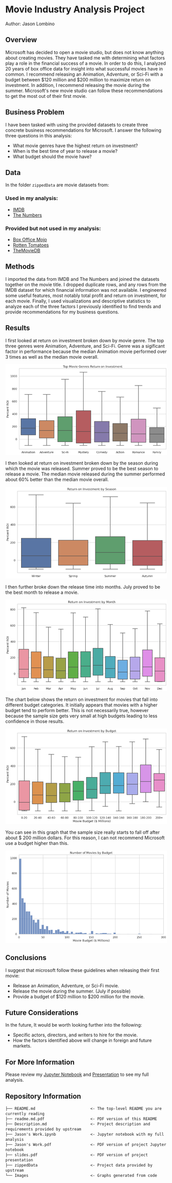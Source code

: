 # Movie Industry Analysis Project

Author: Jason Lombino

## Overview

Microsoft has decided to open a movie studio, but does not know anything about creating movies. They have tasked me with determining what factors play a role in the financial success of a movie. In order to do this, I analyzed 20 years of box office data for insight into what successful movies have in common. I recommend releasing an Animation, Adventure, or Sci-Fi with a budget between $120 million and $200 million to maximize return on investment. In addition, I recommend releasing the movie during the summer. Microsoft's new movie studio can follow these recommendations to get the most out of their first movie.

##  Business Problem


I have been tasked with using the provided datasets to create three concrete business recommendations for Microsoft. I answer the following three questions in this analysis:

* What movie genres have the highest return on investment?
* When is the best time of year to release a movie?
* What budget should the movie have?

## Data

In the folder `zippedData` are movie datasets from:

### Used in my analysis:
* [IMDB](https://www.imdb.com/)
* [The Numbers](https://www.the-numbers.com/)

### Provided but not used in my analysis:
* [Box Office Mojo](https://www.boxofficemojo.com/)
* [Rotten Tomatoes](https://www.rottentomatoes.com/)
* [TheMovieDB](https://www.themoviedb.org/)

## Methods

I imported the data from IMDB and The Numbers and joined the datasets together on the movie title. I dropped duplicate rows, and any rows from the IMDB dataset for which financial information was not available. I engineered some useful features, most notably total profit and return on investment, for each movie. Finally, I used visualizations and descriptive statistics to analyze each of the three factors I previously identified to find trends and provide recommendations for my business questions.

## Results

I first looked at return on investment broken down by movie genre. The top three genres were Animation, Adventure, and Sci-Fi. Genre was a sigificant factor in performance because the median Animation movie performed over 3 times as well as the median movie overall.
 
![graph](./Images/top_genre_roi.png)

I then looked at return on investment broken down by the season during which the movie was released. Summer proved to be the best season to release a movie. The median movie released during the summer performed about 60% better than the median movie overall.

![graph](./Images/season_roi.png)

I then further broke down the release time into months. July proved to be the best month to release a movie.

![graph](./Images/month_roi.png)

The chart below shows the return on investment for movies that fall into different budget categories. It initially appears that movies with a higher budget tend to perform better. This is not necessarily true, however because the sample size gets very small at high budgets leading to less confidence in those results.

![graph](./Images/budget_roi.png)

You can see in this graph that the sample size really starts to fall off after about $ 200 million dollars. For this reason, I can not recommend Microsoft use a budget higher than this.

![graph](./Images/budget_hist.png)


## Conclusions

I suggest that microsoft follow these guidelines when releasing their first movie:

* Release an Animation, Adventure, or Sci-Fi movie.
* Release the movie during the summer. (July if possible)
* Provide a budget of $120 million to $200 million for the movie.

## Future Considerations

In the future, It would be worth looking further into the following:

* Specific actors, directors, and writers to hire for the movie.
* How the factors identified above will change in foreign and future markets.

## For More Information

Please review my [Jupyter Notebook](https://github.com/jlombino/dsc-phase-1-project/blob/main/Jason's%20Work.ipynb) and [Presentation](https://github.com/jlombino/dsc-phase-1-project/blob/main/Slides.pdf) to see my full analysis.

## Repository Information
```
├── README.md                        <- The top-level README you are currently reading
├── readme.md.pdf                    <- PDF version of this README
├── Description.md                   <- Project description and requirements provided by upstream
├── Jason's Work.ipynb               <- Jupyter notebook with my full analysis
├── Jason's Work.pdf                 <- PDF version of project Jupyter notebook
├── slides.pdf                       <- PDF version of project presentation
├── zippedData                       <- Project data provided by upstream
└── Images                           <- Graphs generated from code
```
